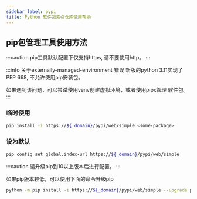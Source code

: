 ```yaml
---
sidebar_label: pypi
title: Python 软件包索引仓库使用帮助
---
```


## pip包管理工具使用方法

:::caution
pip工具默认配置下仅支持https, 请不要使用http。
:::

:::info 关于externally-managed-environment 错误
新版的python 3.11实现了PEP 668, 不允许使用pip安装包。

如果遇到该问题，可以尝试使用venv创建虚拟环境，或者使用pipx管理
软件包。
:::

### 临时使用

```bash varcode
pip install -i https://${_domain}/pypi/web/simple <some-package>
```

### 设为默认

```bash varcode
pip config set global.index-url https://${_domain}/pypi/web/simple
```

:::caution
请升级pip到10以上版本后进行配置。
:::


如果pip版本较低，可以使用下面的命令升级pip
```bash varcode
python -m pip install -i https://${_domain}/pypi/web/simple --upgrade pip
```


